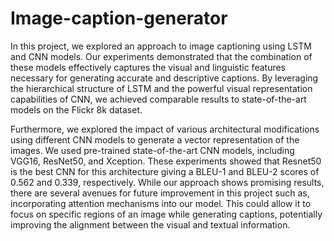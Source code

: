 # Image-caption-generator
In this project, we explored an approach to image captioning using LSTM and CNN models. Our experiments demonstrated that the combination of these models effectively captures the visual and linguistic features necessary for generating accurate and descriptive captions. By leveraging the hierarchical structure of LSTM and the powerful visual representation capabilities of CNN, we achieved comparable results to state-of-the-art models on the Flickr 8k dataset.

Furthermore, we explored the impact of various architectural modifications using different CNN models to generate a vector representation of the images. We used pre-trained state-of-the-art CNN models, including VGG16, ResNet50, and Xception. These experiments showed that Resnet50 is the best CNN for this architecture giving a BLEU-1 and BLEU-2 scores of 0.562 and 0.339, respectively. While our approach shows promising results, there are several avenues for future improvement in this project such as, incorporating attention mechanisms into our model. This could allow it to focus on specific regions of an image while generating captions, potentially improving the alignment between the visual and textual information.
